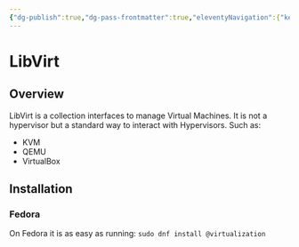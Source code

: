 ```yaml
---
{"dg-publish":true,"dg-pass-frontmatter":true,"eleventyNavigation":{"key":"LibVirt","parent":"Virtualisation"},"permalink":"/tech-notes/dev-ops/virtualisation/lib-virt/","dgHomeLink":true,"dgPassFrontmatter":true}
---
```


# LibVirt

## Overview

LibVirt is a collection interfaces to manage Virtual Machines. 
It is not a hypervisor but a standard way to interact with Hypervisors. 
Such as:
- KVM
- QEMU
- VirtualBox

## Installation
### Fedora 
On Fedora it is as easy as running:
`sudo dnf install @virtualization`


